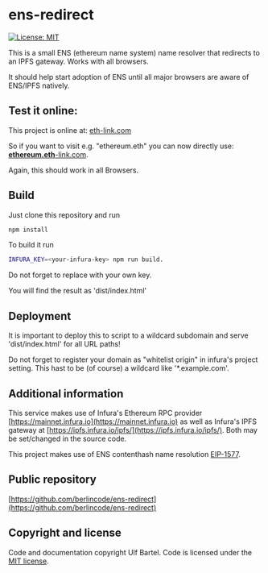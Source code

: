 ens-redirect
============

[![License: MIT](https://img.shields.io/badge/License-MIT-yellow.svg)](https://github.com/berlincode/ens-redirect/blob/master/LICENSE)

This is a small ENS (ethereum name system) name resolver that redirects to an IPFS gateway.
Works with all browsers.

It should help start adoption of ENS until all major browsers are aware of ENS/IPFS natively.

Test it online:
---------------

This project is online at: [eth-link.com](https://eth-link.com)

So if you want to visit e.g. "ethereum.eth" you
can now directly use: [**ethereum.eth**-link.com](https://ethereum.eth-link.com).

Again, this should work in all Browsers.


Build
-----
Just clone this repository and run
```bash
npm install
```

To build it run
```bash
INFURA_KEY=<your-infura-key> npm run build.  
```

Do not forget to replace <your-infura-key> with your own key.

You will find the result as 'dist/index.html'

Deployment
----------

It is important to deploy this to script to a wildcard subdomain and serve 'dist/index.html' for
all URL paths!

Do not forget to register your domain as "whitelist origin" in infura's project setting.
This hast to be (of course) a wildcard like '\*.example.com'.


Additional information
----------------------

This service makes use of Infura's Ethereum RPC provider 
[https://mainnet.infura.io](https://mainnet.infura.io) as well as Infura's IPFS gateway at
[https://ipfs.infura.io/ipfs/](https://ipfs.infura.io/ipfs/). Both may be set/changed in the source code.


This project makes use of ENS contenthash name resolution [EIP-1577](https://eips.ethereum.org/EIPS/eip-1577).

 
Public repository
-----------------

[https://github.com/berlincode/ens-redirect](https://github.com/berlincode/ens-redirect)

Copyright and license
---------------------

Code and documentation copyright Ulf Bartel. Code is licensed under the
[MIT license](./LICENSE).


